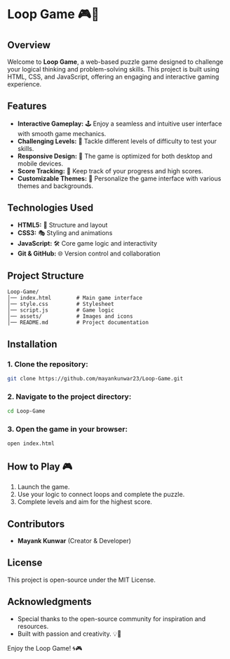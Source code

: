 # Loop Game 🎮🔄

## Overview

Welcome to **Loop Game**, a web-based puzzle game designed to challenge your logical thinking and problem-solving skills. This project is built using HTML, CSS, and JavaScript, offering an engaging and interactive gaming experience.

## Features

- **Interactive Gameplay:** 🕹️ Enjoy a seamless and intuitive user interface with smooth game mechanics.
- **Challenging Levels:** 🎯 Tackle different levels of difficulty to test your skills.
- **Responsive Design:** 📱 The game is optimized for both desktop and mobile devices.
- **Score Tracking:** 🏁 Keep track of your progress and high scores.
- **Customizable Themes:** 🎨 Personalize the game interface with various themes and backgrounds.

## Technologies Used

- **HTML5:** 🎨 Structure and layout
- **CSS3:** 🎭 Styling and animations
- **JavaScript:** 🛠️ Core game logic and interactivity
- **Git & GitHub:** 🌐 Version control and collaboration

## Project Structure

```
Loop-Game/
│── index.html        # Main game interface
│── style.css         # Stylesheet
│── script.js         # Game logic
│── assets/           # Images and icons
│── README.md         # Project documentation
```

## Installation

### 1. Clone the repository:

```bash
git clone https://github.com/mayankunwar23/Loop-Game.git
```

### 2. Navigate to the project directory:

```bash
cd Loop-Game
```

### 3. Open the game in your browser:

```bash
open index.html
```

## How to Play 🎮

1. Launch the game.
2. Use your logic to connect loops and complete the puzzle.
3. Complete levels and aim for the highest score.

## Contributors

- **Mayank Kunwar** (Creator & Developer)

## License

This project is open-source under the MIT License.

## Acknowledgments

- Special thanks to the open-source community for inspiration and resources.
- Built with passion and creativity. 💡🎯

Enjoy the Loop Game! 🌀🎮

